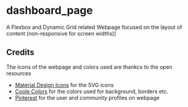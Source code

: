 # dashboard_page
A Flexbox and Dynamic Grid related Webpage focused on the layout of content (non-responsive for screen widths))


## Credits

The icons of the webpage and colors used are thankcs to the open resources

- [Material Design Icons](https://pictogrammers.com/library/mdi/) for the SVG icons
- [Coole Colors](https://coolors.co/) for the colors used for background, borders etc.
- [Pinterest](https://za.pinterest.com/) for the user and community profiles on webpage
